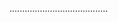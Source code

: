 .......................................
<!---
theprerana/theprerana is a ✨ special ✨ repository because its `README.md` (this file) appears on your GitHub profile.
You can click the Preview link to take a look at your changes.
--->
